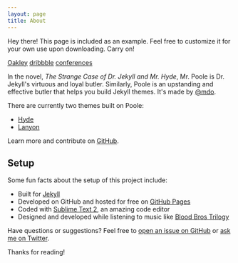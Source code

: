```yaml
---
layout: page
title: About
---
```


<div id="whoami">

  <p class="message">  
    Hey there! This page is included as an example. Feel free to customize it for your own use upon downloading. Carry on!  
  </p>

<a href="http://fflick.com" class="tomato">Oakley</a>
<a href="http://dribbble.com/hemeon" class="sky">dribbble</a>
<a href="https://vimeo.com/107417944" class="mustard">conferences</a>

In the novel, *The Strange Case of Dr. Jekyll and Mr. Hyde*, Mr. Poole is Dr. Jekyll's virtuous and loyal butler. Similarly, Poole is an upstanding and effective butler that helps you build Jekyll themes. It's made by [@mdo](https://twitter.com/mdo).

There are currently two themes built on Poole:

* [Hyde](http://hyde.getpoole.com)
* [Lanyon](http://lanyon.getpoole.com)

Learn more and contribute on [GitHub](https://github.com/poole).

## Setup

Some fun facts about the setup of this project include:

* Built for [Jekyll](http://jekyllrb.com)
* Developed on GitHub and hosted for free on [GitHub Pages](https://pages.github.com)
* Coded with [Sublime Text 2](http://sublimetext.com), an amazing code editor
* Designed and developed while listening to music like [Blood Bros Trilogy](https://soundcloud.com/maddecent/sets/blood-bros-series)

Have questions or suggestions? Feel free to [open an issue on GitHub](https://github.com/poole/poole/issues/new) or [ask me on Twitter](https://twitter.com/mdo).

Thanks for reading!

  <!-- make it hard for spiders to get my email -->
  <script language=javascript>
    <!-- 
    var showtag="@"
    var showlink="Contact Me";
    var showname="asdf";
    var showhost="gmail.com";
    document.write("<a href="+"mail"+"to:"+showname+showtag+showhost+" "+"class='mustard'"+">"+showlink+"</a>")
    //-->
  </script>
</div>